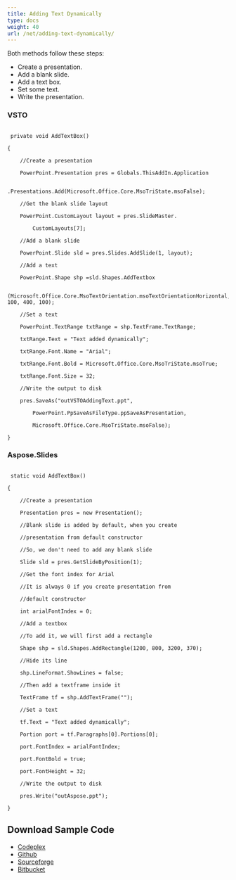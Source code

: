 ```yaml
---
title: Adding Text Dynamically
type: docs
weight: 40
url: /net/adding-text-dynamically/
---
```


Both methods follow these steps:

- Create a presentation.
- Add a blank slide.
- Add a text box.
- Set some text.
- Write the presentation.
### **VSTO**
```

 private void AddTextBox()

{

	//Create a presentation

	PowerPoint.Presentation pres = Globals.ThisAddIn.Application

		.Presentations.Add(Microsoft.Office.Core.MsoTriState.msoFalse);

	//Get the blank slide layout

	PowerPoint.CustomLayout layout = pres.SlideMaster.

		CustomLayouts[7];

	//Add a blank slide

	PowerPoint.Slide sld = pres.Slides.AddSlide(1, layout);

	//Add a text

	PowerPoint.Shape shp =sld.Shapes.AddTextbox

	(Microsoft.Office.Core.MsoTextOrientation.msoTextOrientationHorizontal,150, 100, 400, 100);

	//Set a text

	PowerPoint.TextRange txtRange = shp.TextFrame.TextRange;

	txtRange.Text = "Text added dynamically";

	txtRange.Font.Name = "Arial";

	txtRange.Font.Bold = Microsoft.Office.Core.MsoTriState.msoTrue;

	txtRange.Font.Size = 32;

	//Write the output to disk

	pres.SaveAs("outVSTOAddingText.ppt",

		PowerPoint.PpSaveAsFileType.ppSaveAsPresentation,

		Microsoft.Office.Core.MsoTriState.msoFalse);

}

```
### **Aspose.Slides**
```

 static void AddTextBox()

{

	//Create a presentation

	Presentation pres = new Presentation();

	//Blank slide is added by default, when you create

	//presentation from default constructor

	//So, we don't need to add any blank slide

	Slide sld = pres.GetSlideByPosition(1);

	//Get the font index for Arial

	//It is always 0 if you create presentation from

	//default constructor

	int arialFontIndex = 0;

	//Add a textbox

	//To add it, we will first add a rectangle

	Shape shp = sld.Shapes.AddRectangle(1200, 800, 3200, 370);

	//Hide its line

	shp.LineFormat.ShowLines = false;

	//Then add a textframe inside it

	TextFrame tf = shp.AddTextFrame("");

	//Set a text

	tf.Text = "Text added dynamically";

	Portion port = tf.Paragraphs[0].Portions[0];

	port.FontIndex = arialFontIndex;

	port.FontBold = true;

	port.FontHeight = 32;

	//Write the output to disk

	pres.Write("outAspose.ppt");

}

```
## **Download Sample Code**
- [Codeplex](https://asposevsto.codeplex.com/downloads/get/772947)
- [Github](https://github.com/aspose-slides/Aspose.Slides-for-.NET/releases/download/AsposeSlidesVsVSTOv1.1/Adding.Text.Dynamically.Aspose.Slides.zip)
- [Sourceforge](https://sourceforge.net/projects/asposevsto/files/Aspose.Slides%20Vs%20VSTO%20Slides/Adding%20Text%20Dynamically%20\(Aspose.Slides\).zip/download)
- [Bitbucket](https://bitbucket.org/asposemarketplace/aspose-for-vsto/downloads/Adding%20Text%20Dynamically%20\(Aspose.Slides\).zip)
